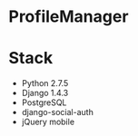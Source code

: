 ProfileManager
==============

# Stack
- Python 2.7.5
- Django 1.4.3
- PostgreSQL
- django-social-auth
- jQuery mobile



